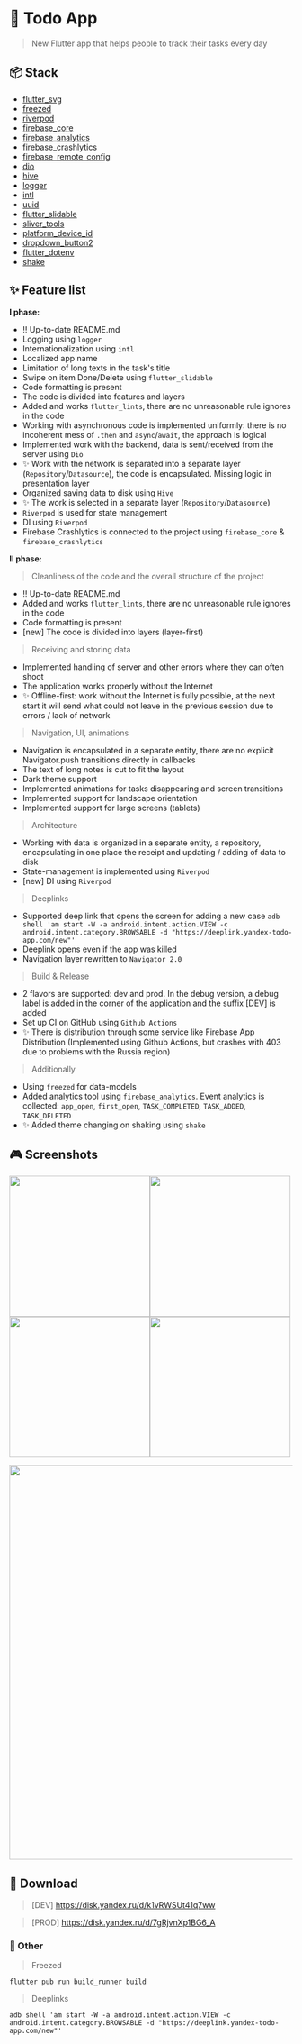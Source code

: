 # :iphone: Todo App

> New Flutter app that helps people to track their tasks every day

## :package: Stack
- [flutter_svg](https://pub.dev/packages/flutter_svg)
- [freezed](https://pub.dev/packages/freezed)
- [riverpod](https://pub.dev/packages/riverpod)
- [firebase_core](https://pub.dev/packages/firebase_core)
- [firebase_analytics](https://pub.dev/packages/firebase_analytics)
- [firebase_crashlytics](https://pub.dev/packages/firebase_crashlytics)
- [firebase_remote_config](https://pub.dev/packages/firebase_remote_config)
- [dio](https://pub.dev/packages/dio)
- [hive](https://pub.dev/packages/hive)
- [logger](https://pub.dev/packages/logger)
- [intl](https://pub.dev/packages/intl)
- [uuid](https://pub.dev/packages/uuid)
- [flutter_slidable](https://pub.dev/packages/flutter_slidable)
- [sliver_tools](https://pub.dev/packages/sliver_tools)
- [platform_device_id](https://pub.dev/packages/platform_device_id)
- [dropdown_button2](https://pub.dev/packages/dropdown_button2)
- [flutter_dotenv](https://pub.dev/packages/flutter_dotenv)
- [shake](https://pub.dev/packages/shake)

## :sparkles: Feature list
**I phase:**
- :bangbang: Up-to-date README.md
- Logging using `logger`
- Internationalization using `intl`
- Localized app name
- Limitation of long texts in the task's title
- Swipe on item Done/Delete using `flutter_slidable`
- Code formatting is present
- The code is divided into features and layers
- Added and works `flutter_lints`, there are no unreasonable rule ignores in the code
- Working with asynchronous code is implemented uniformly: there is no incoherent mess of `.then` and `async`/`await`, the approach is logical
- Implemented work with the backend, data is sent/received from the server using `Dio`
- :sparkles: Work with the network is separated into a separate layer (`Repository`/`Datasource`), the code is encapsulated. Missing logic in presentation layer
- Organized saving data to disk using `Hive`
- :sparkles: The work is selected in a separate layer (`Repository`/`Datasource`)
- `Riverpod` is used for state management
- DI using `Riverpod`
- Firebase Crashlytics is connected to the project using `firebase_core` & `firebase_crashlytics`

**II phase:**
> Cleanliness of the code and the overall structure of the project
- :bangbang: Up-to-date README.md
- Added and works `flutter_lints`, there are no unreasonable rule ignores in the code
- Code formatting is present
- [new] The code is divided into layers (layer-first)
> Receiving and storing data
- Implemented handling of server and other errors where they can often shoot
- The application works properly without the Internet
- :sparkles: Offline-first: work without the Internet is fully possible, at the next start it will send what could not leave in the previous session due to errors / lack of network
> Navigation, UI, animations
- Navigation is encapsulated in a separate entity, there are no explicit Navigator.push transitions directly in callbacks
- The text of long notes is cut to fit the layout
- Dark theme support
- Implemented animations for tasks disappearing and screen transitions 
- Implemented support for landscape orientation
- Implemented support for large screens (tablets)
> Architecture
- Working with data is organized in a separate entity, a repository, encapsulating in one place the receipt and updating / adding of data to disk
- State-management is implemented using `Riverpod`
- [new] DI using `Riverpod`
> Deeplinks
- Supported deep link that opens the screen for adding a new case `adb shell 'am start -W -a android.intent.action.VIEW -c android.intent.category.BROWSABLE -d "https://deeplink.yandex-todo-app.com/new"'`
- Deeplink opens even if the app was killed
- Navigation layer rewritten to `Navigator 2.0`
> Build & Release
- 2 flavors are supported: dev and prod. In the debug version, a debug label is added in the corner of the application and the suffix [DEV] is added
- Set up CI on GitHub using `Github Actions`
- :sparkles: There is distribution through some service like Firebase App Distribution (Implemented using Github Actions, but crashes with 403 due to problems with the Russia region)
> Additionally
- Using `freezed` for data-models
- Added analytics tool using `firebase_analytics`. Event analytics is collected: `app_open`, `first_open`, `TASK_COMPLETED`, `TASK_ADDED`, `TASK_DELETED`
- :sparkles: Added theme changing on shaking using `shake`

## :video_game: Screenshots
<img src="https://github.com/OwlCodR/todo_app/blob/phase/2/screenshots/3.jpg" width="250"><img src="https://github.com/OwlCodR/todo_app/blob/phase/2/screenshots/4.jpg" width="250"><img src="https://github.com/OwlCodR/todo_app/blob/phase/2/screenshots/6.jpg" width="250"><img src="https://github.com/OwlCodR/todo_app/blob/phase/2/screenshots/7.jpg" width="250">

<img src="https://github.com/OwlCodR/todo_app/blob/phase/2/screenshots/5.jpg" width="700">

## :link: Download
> [DEV] https://disk.yandex.ru/d/k1vRWSUt41q7ww

> [PROD] https://disk.yandex.ru/d/7gRjvnXp1BG6_A

### :memo: Other
> Freezed

`flutter pub run build_runner build`

> Deeplinks

`adb shell 'am start -W -a android.intent.action.VIEW -c android.intent.category.BROWSABLE -d "https://deeplink.yandex-todo-app.com/new"'`
